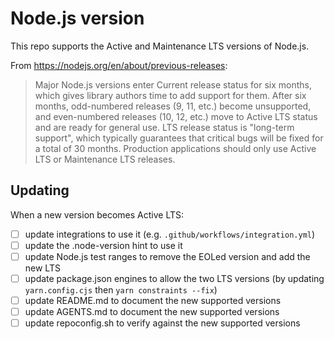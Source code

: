 # Node.js version

This repo supports the Active and Maintenance LTS versions of Node.js.

From https://nodejs.org/en/about/previous-releases:
> Major Node.js versions enter Current release status for six months, which gives library authors time to add support for them. After six months, odd-numbered releases (9, 11, etc.) become unsupported, and even-numbered releases (10, 12, etc.) move to Active LTS status and are ready for general use. LTS release status is "long-term support", which typically guarantees that critical bugs will be fixed for a total of 30 months. Production applications should only use Active LTS or Maintenance LTS releases.



## Updating

When a new version becomes Active LTS:
- [ ] update integrations to use it (e.g. `.github/workflows/integration.yml`)
- [ ] update the .node-version hint to use it
- [ ] update Node.js test ranges to remove the EOLed version and add the new LTS
- [ ] update package.json engines to allow the two LTS versions (by updating `yarn.config.cjs` then `yarn constraints --fix`)
- [ ] update README.md to document the new supported versions
- [ ] update AGENTS.md to document the new supported versions
- [ ] update repoconfig.sh to verify against the new supported versions
